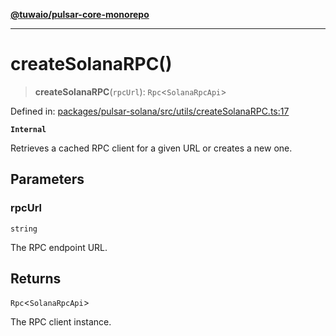 [**@tuwaio/pulsar-core-monorepo**](../../../README.md)

***

# createSolanaRPC()

> **createSolanaRPC**(`rpcUrl`): `Rpc`\<`SolanaRpcApi`\>

Defined in: [packages/pulsar-solana/src/utils/createSolanaRPC.ts:17](https://github.com/TuwaIO/pulsar-core/blob/c3ad8144f2008a57a67fac346389a8c64145db47/packages/pulsar-solana/src/utils/createSolanaRPC.ts#L17)

**`Internal`**

Retrieves a cached RPC client for a given URL or creates a new one.

## Parameters

### rpcUrl

`string`

The RPC endpoint URL.

## Returns

`Rpc`\<`SolanaRpcApi`\>

The RPC client instance.
